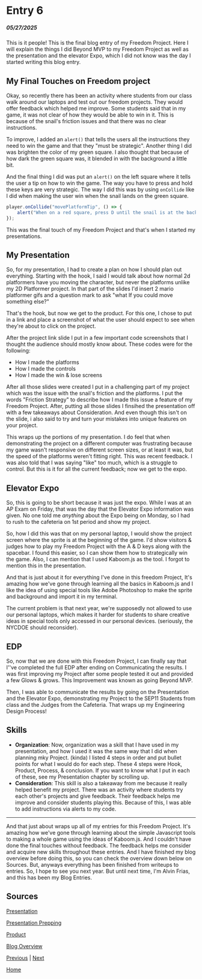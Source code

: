 # Entry 6
##### 05/27/2025
This is it people! This is the final blog entry of my Freedom Project. Here I will explain the things I did Beyond MVP to my Freedom Project as well as the presentation and the elevator Expo, which I did not know was the day I started writing this blog entry.

## My Final Touches on Freedom project
Okay, so recently there has been an activity where students from our class walk around our laptops and test out our freedom projects. They would offer feedback which helped me improve. Some students said that in my game, it was not clear of how they would be able to win in it. This is because of the snail's friction issues and that there was no clear instructions.

To improve, I added an `alert()` that tells the users all the instructions they need to win the game and that they "must be strategic". Another thing I did was brighten the color of my green square. I also thought that because of how dark the green square was, it blended in with the background a little bit.

And the final thing I did was put an `alert()` on the left square where it tells the user a tip on how to win the game. The way you have to press and hold these keys are very strategic. The way I did this was by using `onCollide` like I did when making the user win when the snail lands on the green square.

```js
player.onCollide("movePlatformTip", () => {
    alert("When on a red square, press D until the snail is at the back of the red square, press the spacebar to jump & while the snail is mid air, hold a to move the red blocks, so he's at the front of the red square. And then, Rinse & repeat. This way, you can be able to move forward to the green square.")
});
```
This was the final touch of my Freedom Project and that's when I started my presentations.

## My Presentation
So, for my presentation, I had to create a plan on how I should plan out everything. Starting with the hook, I said I would talk about how normal 2d platformers have you moving the character, but never the platforms unlike my 2D Platformer project. In that part of the slides I'd insert 2 mario platformer gifs and a question mark to ask "what If you could move something else?"

That's the hook, but now we get to the product. For this one, I chose to put in a link and place a screenshot of what the user should expect to see when they're about to click on the project.

After the project link slide I put in a few important code screenshots that I thought the audience should mostly know about. These codes were for the following:
* How I made the platforms
* How I made the controls
* How I made the win & lose screens

After all those slides were created I put in a challenging part of my project which was the issue with the snail's friction and the platforms. I put the words "Friction Strategy" to describe how I made this issue a feature of my Freedom Project. After, putting all those slides I finsihed the presentation off with a few takeaways about Consideration. And even though this isn't on the slide, i also said to try and turn your mistakes into unique features on your project.

This wraps up the portions of my presentation. I do feel that when demonstrating the project on a different computer was frustrating because my game wasn't responsive on different screen sizes, or at least it was, but the speed of the platforms weren't fitting right. This was recent feedback. I was also told that I was saying "like" too much, which is a struggle to control. But this is it for all the current feedback; now we get to the expo.

## Elevator Expo
So, this is going to be short because it was just the expo. While I was at an AP Exam on Friday, that was the day that the Elevator Expo information was given. No one told me _anything_ about the Expo being on Monday, so I had to rush to the cafeteria on 1st period and show my project.

So, how I did this was that on my personal laptop, I would show the project screen where the sprite is at the beginning of the game. I'd show visitors & judges how to play my Freedom Project with the A & D keys along with the spacebar. I found this easier, so I can show them how to strategically win the game. Also, I can mention that I used Kaboom.js as the tool. I forgot to mention this in the presentation.

And that is just about it for everything I've done in this freedom Project, It's amazing how we've gone through learning all the basics in Kaboom.js and I like the idea of using special tools like Adobe Photoshop to make the sprite and background and import it in my terminal.

The current problem is that next year, we're supposedly not allowed to use our personal laptops, which makes it harder for students to share creative ideas in special tools only accessed in our personal devices. (seriously, the NYCDOE should reconsider).

## EDP
So,  now that we are done with this Freedom Project, I can finally say that I''ve completed the full EDP after ending on Communicating the results. I was first improving my Project after some people tested it out and provided a few Glows & grows. This Improvement was known as going Beyond MVP.

Then, I was able to communicate the results by going on the Presentation and the Elevator Expo, demonstrating my Project to the SEP11 Students from class and the Judges from the Cafeteria. That wraps up my Engineering Design Process!

## Skills
* **Organization**: Now, organization was a skill that I have used in my presentation, and how I used it was the same way that I did when planning mky Project. (kinda) I listed 4 steps in order and put bullet points for what I would do for each step. These 4 steps were Hook, Product, Process, & conclusion. If you want to know what I put in each of these, see my Presentation chapter by scrolling up.
* **Consideration**: This skill is also a takeaway from me because it really helped benefit my project. There was an activity where students try each other's projects and give feedback. Their feedback helps me improve and consider students playing this. Because of this, I was able to add instructions via alerts to my code.

<hr>
And that just about wraps up all of my entries for this Freedom Project. It's amazing how we've gone through learning about the simple Javascript tools to making a whole game using the ideas of Kaboom.js. And I couldn't have done the final touches without feedback. The feedback helps me consider and acquire new skills throughout these entries. And I have finished my blog overview before doing this, so you can check the overview down below on Sources. But, anyways everything has been finished from writeups to entries. So, I hope to see you next year. But until next time, I'm Alvin Frias, and this has been my Blog Entries.

## Sources
[Presentation](https://docs.google.com/presentation/d/1AlaNYsT6wpVIKgw1E3pqW6uN0OmTnKSJNq2D0T91fFk/edit?slide=id.p#slide=id.p)

[Presentation Prepping](../prep/presentation.md)

[Product](https://alvinf7989.github.io/sep11-freedom-project/)

[Blog Overview](../README.md)


[Previous](entry05.md) | [Next](entry07.md)

[Home](../README.md)
